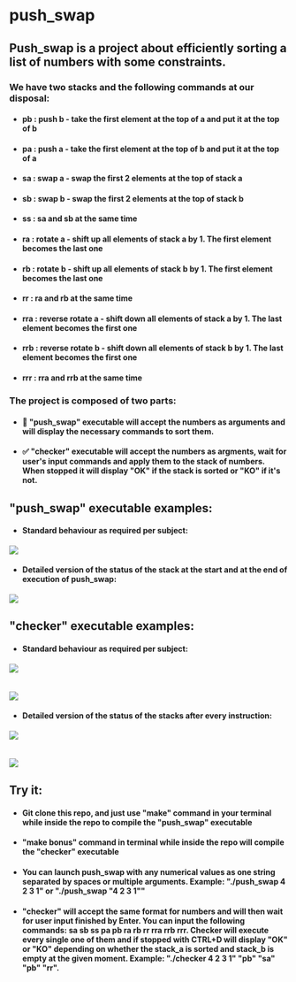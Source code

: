 # push_swap

## Push_swap is a project about efficiently sorting a list of numbers with some constraints.

### We have two stacks and the following commands at our disposal:
- #### pb : push b - take the first element at the top of a and put it at the top of b
- #### pa : push a - take the first element at the top of b and put it at the top of a
- #### sa : swap a - swap the first 2 elements at the top of stack a
- #### sb : swap b - swap the first 2 elements at the top of stack b
- #### ss : sa and sb at the same time
- #### ra : rotate a - shift up all elements of stack a by 1. The first element becomes the last one
- #### rb : rotate b - shift up all elements of stack b by 1. The first element becomes the last one
- #### rr : ra and rb at the same time
- #### rra : reverse rotate a - shift down all elements of stack a by 1. The last element becomes the first one
- #### rrb : reverse rotate b - shift down all elements of stack b by 1. The last element becomes the first one
- #### rrr : rra and rrb at the same time

### The project is composed of two parts:
- #### 📶 "push_swap" executable will accept the numbers as arguments and will display the necessary commands to sort them.
- #### ✅ "checker" executable will accept the numbers as argments, wait for user's input commands and apply them to the stack of numbers. When stopped it will display "OK" if the stack is sorted or "KO" if it's not.

## "push_swap" executable examples:
- #### Standard behaviour as required per subject:
![](images/push_swap_usual.png)
- #### Detailed version of the status of the stack at the start and at the end of execution of push_swap:
![](images/push_swap_detailed.png)

## "checker" executable examples:
- #### Standard behaviour as required per subject:

![](images/checker_ok.png)
<br/>
<br/>
<br/>
![](images/checker_ko.png)

- #### Detailed version of the status of the stacks after every instruction:

![](images/checker_detailed_ok.png)
<br/>
<br/>
<br/>
![](images/checker_detailed_ko.png)

## Try it:
- #### Git clone this repo, and just use "make" command in your terminal while inside the repo to compile the "push_swap" executable
- #### "make bonus" command in terminal while inside the repo will compile the "checker" executable
- #### You can launch push_swap with any numerical values as one string separated by spaces or multiple arguments. Example: "./push_swap 4 2 3 1" or "./push_swap "4 2 3 1""
- #### "checker" will accept the same format for numbers and will then wait for user input finished by Enter. You can input the following commands: sa sb ss pa pb ra rb rr rra rrb rrr. Checker will execute every single one of them and if stopped with CTRL+D will display "OK" or "KO" depending on whether the stack_a is sorted and stack_b is empty at the given moment. Example: "./checker 4 2 3 1" "pb" "sa" "pb" "rr".
